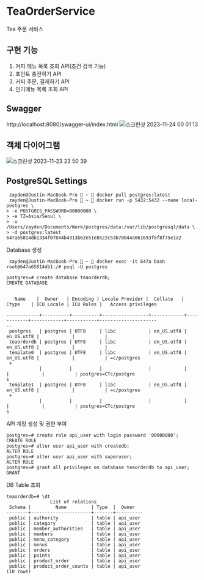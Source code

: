 # TeaOrderService
Tea 주문 서비스

## 구현 기능
1. 커피 메뉴 목록 조회 API(조건 검색 기능)
2. 포인트 충전하기 API
3. 커피 주문, 결제하기 API
4. 인기메뉴 목록 조회 API

## Swagger
http://localhost:8080/swagger-ui/index.html
![스크린샷 2023-11-24 00 01 13](https://github.com/seojeonghyeon/TeaOrderService/assets/24422677/2d4cc326-8083-4860-9b78-00e04705f1b2)


## 객체 다이어그램
![스크린샷 2023-11-23 23 50 39](https://github.com/seojeonghyeon/TeaOrderService/assets/24422677/9a9451a4-5267-429c-ba48-3038e1f59146)


## PostgreSQL Settings
```
 zayden@Justin-MacBook-Pro  ~  docker pull postgres:latest
 zayden@Justin-MacBook-Pro  ~  docker run -p 5432:5432 --name local-postgres \
> -e POSTGRES_PASSWORD=00000000 \
> -e TZ=Asia/Seoul \
> -v /Users/zayden/Documents/Work/postgres/data:/var/lib/postgresql/data \
> -d postgres:latest
647a65814db1334f07844b4313b62e51e8522c53b70044a061693f8f8f75e1a2

```

Database 생성
```
 zayden@Justin-MacBook-Pro  ~  docker exec -it 647a bash
root@647a65814db1:/# psql -U postgres

postgres=# create database teaorderdb;
CREATE DATABASE


   Name    |  Owner   | Encoding | Locale Provider |  Collate   |   Ctype    | ICU Locale | ICU Rules |   Access privileges

------------+----------+----------+-----------------+------------+------------+------------+-----------+---------------------
--
 postgres   | postgres | UTF8     | libc            | en_US.utf8 | en_US.utf8 |            |           |
 teaorderdb | postgres | UTF8     | libc            | en_US.utf8 | en_US.utf8 |            |           |
 template0  | postgres | UTF8     | libc            | en_US.utf8 | en_US.utf8 |            |           | =c/postgres
 +
            |          |          |                 |            |            |            |           | postgres=CTc/postgre
s
 template1  | postgres | UTF8     | libc            | en_US.utf8 | en_US.utf8 |            |           | =c/postgres
 +
            |          |          |                 |            |            |            |           | postgres=CTc/postgre
s
```

API 계정 생성 및 권한 부여 
```
postgres=# create role api_user with login password '00000000';
CREATE ROLE
postgres=# alter user api_user with createdb;
ALTER ROLE
postgres=# alter user api_user with superuser;
ALTER ROLE
postgres=# grant all privileges on database teaorderdb to api_user;
GRANT
```

DB Table 조회
```
teaorderdb=# \dt
                List of relations
 Schema |         Name         | Type  |  Owner
--------+----------------------+-------+----------
 public | authority            | table | api_user
 public | category             | table | api_user
 public | member_authorities   | table | api_user
 public | members              | table | api_user
 public | menu_category        | table | api_user
 public | menus                | table | api_user
 public | orders               | table | api_user
 public | points               | table | api_user
 public | product_order        | table | api_user
 public | product_order_counts | table | api_user
(10 rows)
```
